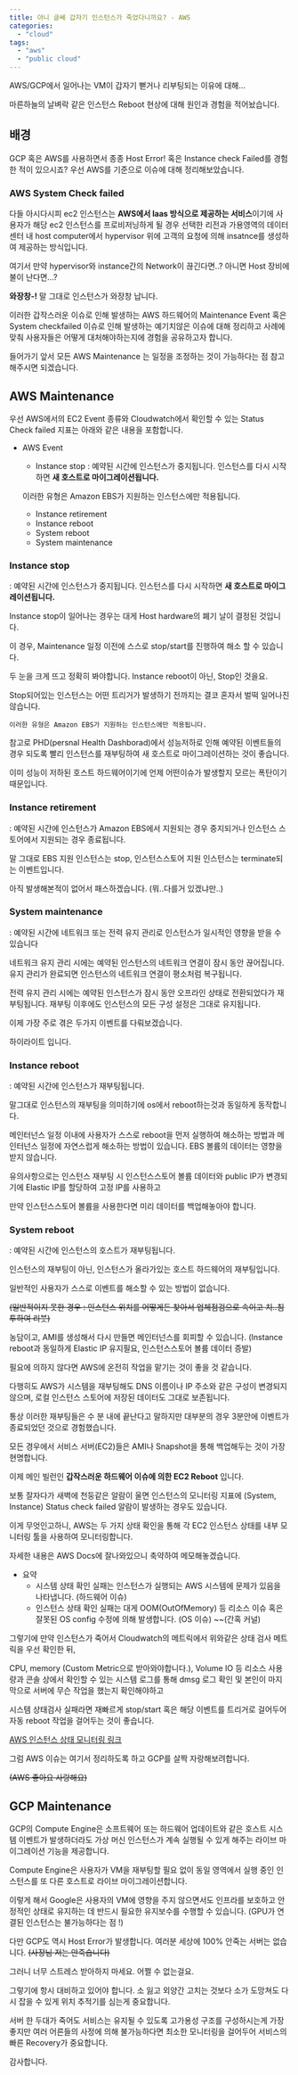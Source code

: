 ```yaml
---
title: 아니 글쎄 갑자기 인스턴스가 죽었다니까요? - AWS
categories:
  - "cloud"
tags:
  - "aws"
  - "public cloud"
---
```

AWS/GCP에서 일어나는 VM이 갑자기 뻗거나 리부팅되는 이유에 대해...

마른하늘의 날벼락 같은 인스턴스 Reboot 현상에 대해 원인과 경험을 적어놨습니다. 

<!--more-->

## 배경
GCP 혹은 AWS를 사용하면서 종종 Host Error! 혹은 Instance check Failed를 경험한 적이 있으시죠?
우선 AWS를 기준으로 이슈에 대해 정리해보았습니다.

### AWS System Check failed
 다들 아시다시피 ec2 인스턴스는 **AWS에서 Iaas 방식으로 제공하는 서비스**이기에 사용자가 해당 ec2 인스턴스를 프로비저닝하게 될 경우 선택한 리전과 가용영역의 데이터 센터 내 host computer에서 hypervisor 위에 고객의 요청에 의해 insatnce를 생성하여 제공하는 방식입니다.

여기서 만약 hypervisor와 instance간의 Network이 끊긴다면..? 아니면 Host 장비에 불이 난다면...?

**와장창-!** 말 그대로 인스턴스가 와장창 납니다.

 이러한 갑작스러운 이슈로 인해 발생하는 AWS 하드웨어의 Maintenance Event 혹은 System checkfailed 이슈로 인해 발생하는 예기치않은 이슈에 대해 정리하고 사례에 맞춰 사용자들은 어떻게 대처해야하는지에 경험을 공유하고자 합니다.



들어가기 앞서 모든 AWS Maintenance 는 일정을 조정하는 것이 가능하다는 점 참고해주시면 되겠습니다.



## AWS Maintenance

우선 AWS에서의 EC2 Event 종류와 Cloudwatch에서 확인할 수 있는 Status Check failed 지표는 아래와 같은 내용을 포함합니다.
  - AWS Event 
    - Instance stop : 예약된 시간에 인스턴스가 중지됩니다. 인스턴스를 다시 시작하면 **새 호스트로 마이그레이션됩니다.** 
    
    이러한 유형은 Amazon EBS가 지원하는 인스턴스에만 적용됩니다.
    
    - Instance retirement 
    - Instance reboot
    - System reboot 
    - System maintenance 

### Instance stop 

: 예약된 시간에 인스턴스가 중지됩니다. 인스턴스를 다시 시작하면 **새 호스트로 마이그레이션됩니다.** 

Instance stop이 일어나는 경우는 대게  Host hardware의 폐기 날이 결정된 것입니다.

이 경우, Maintenance 일정 이전에 스스로 stop/start를 진행하여 해소 할 수 있습니다.

두 눈을 크게 뜨고 정확히 봐야합니다.  Instance reboot이 아닌, Stop인 것을요.

Stop되어있는 인스턴스는 어떤 트리거가 발생하기 전까지는 결코 혼자서 벌떡 일어나진 않습니다.

    이러한 유형은 Amazon EBS가 지원하는 인스턴스에만 적용됩니다.



참고로 PHD(persnal Health Dashborad)에서 성능저하로 인해 예약된 이벤트들의 경우 되도록 빨리 인스턴스를 재부팅하여 새 호스트로 마이그레이션하는 것이 좋습니다. 



이미 성능이 저하된 호스트 하드웨어이기에 언제 어떤이슈가 발생할지 모르는 폭탄이기 때문입니다.



### Instance retirement 

: 예약된 시간에 인스턴스가 Amazon EBS에서 지원되는 경우 중지되거나 인스턴스 스토어에서 지원되는 경우 종료됩니다.

말 그대로 EBS 지원 인스턴스는 stop, 인스턴스스토어 지원 인스턴스는 terminate되는 이벤트입니다.

아직 발생해본적이 없어서 패스하겠습니다. (뭐..다를거 있겠냐만..)

### System maintenance 

: 예약된 시간에 네트워크 또는 전력 유지 관리로 인스턴스가 일시적인 영향을 받을 수 있습니다

네트워크 유지 관리 시에는 예약된 인스턴스의 네트워크 연결이 잠시 동안 끊어집니다. 유지 관리가 완료되면 인스턴스의 네트워크 연결이 평소처럼 복구됩니다.

전력 유지 관리 시에는 예약된 인스턴스가 잠시 동안 오프라인 상태로 전환되었다가 재부팅됩니다. 재부팅 이후에도 인스턴스의 모든 구성 설정은 그대로 유지됩니다.



이제 가장 주로 겪은 두가지 이벤트를 다뤄보겠습니다.

하이라이트 입니다. 

### Instance reboot 
: 예약된 시간에 인스턴스가 재부팅됩니다.

말그대로 인스턴스의 재부팅을 의미하기에 os에서 reboot하는것과 동일하게 동작합니다.

메인터넌스 일정 이내에 사용자가 스스로 reboot을 먼저 실행하여 해소하는 방법과 메인터넌스 일정에 자연스럽게 해소하는 방법이 있습니다. EBS 볼륨의 데이터는 영향을 받지 않습니다.



유의사항으로는 인스턴스 재부팅 시 인스턴스스토어 볼륨 데이터와 public IP가 변경되기에 Elastic IP를 할당하여 고정 IP를 사용하고

만약 인스턴스스토어 볼륨을 사용한다면 미리 데이터를 백업해놓아야 합니다.

### System reboot 
: 예약된 시간에 인스턴스의 호스트가 재부팅됩니다.

인스턴스의 재부팅이 아닌, 인스턴스가 올라가있는 호스트 하드웨어의 재부팅입니다.

일반적인 사용자가 스스로 이벤트를 해소할 수 있는 방법이 없습니다.

~~(일반적이지 못한 경우 : 인스턴스 위치를 어떻게든 찾아서 업체점검으로 속이고 치..침투하여 리붓)~~

농담이고, AMI를 생성해서 다시 만들면 메인터넌스를 회피할 수 있습니다. (Instance reboot과 동일하게 Elastic IP 유지필요, 인스턴스스토어 볼륨 데이터 증발)

필요에 의하지 않다면 AWS에 온전히 작업을 맡기는 것이 좋을 것 같습니다. 

다행히도 AWS가 시스템을 재부팅해도 DNS 이름이나 IP 주소와 같은 구성이 변경되지 않으며, 로컬 인스턴스 스토어에 저장된 데이터도 그대로 보존됩니다.



통상 이러한 재부팅들은 수 분 내에 끝난다고 말하지만 대부분의 경우 3분안에 이벤트가 종료되었던 것으로 경험했습니다.

모든 경우에서 서비스 서버(EC2)들은 AMI나 Snapshot을 통해 백업해두는 것이 가장 현명합니다.



이제 메인 빌런인 **갑작스러운 하드웨어 이슈에 의한 EC2 Reboot** 입니다.

보통 잘자다가 새벽에 천둥같은 알람이 울면 인스턴스의 모니터링 지표에 (System, Instance) Status check failed 알람이 발생하는 경우도 있습니다.

이게 무엇인고하니,  AWS는 두 가지 상태 확인을 통해 각 EC2 인스턴스 상태를 내부 모니터링 툴을 사용하여 모니터링합니다. 

자세한 내용은 AWS Docs에 잘나와있으니 축약하여 메모해놓겠습니다.

- 요약
  - 시스템 상태 확인 실패는 인스턴스가 실행되는 AWS 시스템에 문제가 있음을 나타냅니다.  (하드웨어 이슈)
  - 인스턴스 상태 확인 실패는 대게 OOM(OutOfMemory) 등 리소스 이슈 혹은 잘못된 OS config 수정에 의해 발생합니다. (OS 이슈) ~~(간혹 커널)



그렇기에 만약 인스턴스가 죽어서 Cloudwatch의 메트릭에서 위와같은 상태 검사 메트릭을 우선 확인한 뒤,

CPU, memory (Custom Metric으로 받아와야합니다.), Volume IO 등 리소스 사용량과 콘솔 상에서 확인할 수 있는 시스템 로그를 통해 dmsg 로그 확인 및 본인이 마지막으로 서버에 무슨 작업을 했는지 확인해야하고

시스템 상태검사 실패라면 재빠르게 stop/start 혹은 해당 이벤트를 트리거로 걸어두어 자동 reboot 작업을 걸어두는 것이 좋습니다.

[AWS 인스턴스 상태 모니터링 링크](https://docs.aws.amazon.com/ko_kr/AWSEC2/latest/WindowsGuide/monitoring-instances-status-check.html)



그럼 AWS 이슈는 여기서 정리하도록 하고 GCP를 살짝 자랑해보려합니다.

~~(AWS 좋아요 사랑해요)~~ 



##  GCP Maintenance

GCP의 Compute Engine은 소프트웨어 또는 하드웨어 업데이트와 같은 호스트 시스템 이벤트가 발생하더라도 가상 머신 인스턴스가 계속 실행될 수 있게 해주는 라이브 마이그레이션 기능을 제공합니다.

Compute Engine은 사용자가 VM을 재부팅할 필요 없이 동일 영역에서 실행 중인 인스턴스를 또 다른 호스트로 라이브 마이그레이션합니다.



 이렇게 해서 Google은 사용자의 VM에 영향을 주지 않으면서도 인프라를 보호하고 안정적인 상태로 유지하는 데 반드시 필요한 유지보수를 수행할 수 있습니다. (GPU가 연결된 인스턴스는 불가능하다는 점 !)



다만 GCP도 역시 Host Error가 발생합니다.  여러분 세상에 100% 안죽는 서버는 없습니다.  ~~(사장님 저는 안죽습니다)~~

그러니 너무 스트레스 받아하지 마세요. 어쩔 수 없는걸요.

그렇기에  항시 대비하고 있어야 합니다. 소 잃고 외양간 고치는 것보다 소가 도망쳐도 다시 잡을 수 있게 위치 추적기를 심는게 중요합니다. 

서버 한 두대가 죽어도 서비스는 유지될 수 있도록 고가용성 구조를 구성하시는게 가장 좋지만 여러 어른들의 사정에 의해 불가능하다면 최소한 모니터링을 걸어두어 서비스의 빠른 Recovery가 중요합니다.



감사합니다.

